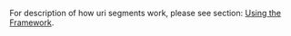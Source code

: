 For description of how uri segments work, please see section: [Using the Framework](#using-the-framework).